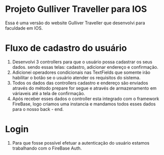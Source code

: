 
<h1> Projeto Gulliver Traveller para IOS </h1>

Essa é uma versão do website Gulliver Traveller que desenvolvi para faculdade em IOS. 

# Fluxo de cadastro do usuário

1. Desenvolvi 3 controllers para que o usuário possa cadastrar os seus dados. sendo essas telas: cadastro, adicionar endereço e confirmação. 
2. Adicionei operadores condicionais nas TextFields que somente irão habilitar o botão se o usuário atender os requisitos do sistema.
3. Todos os dados das controllers cadastro e endereço são enviados através do método prepare for segue e através de armazenamento em váriaveis até a tela
de confirmação.
4. Após receber esses dados o controller esta integrado com o framework FireBase, logo criamos uma instancia e mandamos todos esses dados
para o nosso back - end.

# Login

1. Para que fosse possível efetuar a autenticação do usuário estamos trabalhando com o FireBase Auth.


